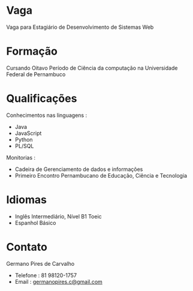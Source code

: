 Vaga
====
Vaga para Estagiário de Desenvolvimento de Sistemas Web 

**Formação**
============
Cursando Oitavo Período de Ciência da computação na Universidade Federal de Pernambuco 

**Qualificações**
================
Conhecimentos nas linguagens :
* Java 
* JavaScript 
* Python 
* PL/SQL

Monitorias :
* Cadeira de Gerenciamento de dados e informações
* Primeiro Encontro Pernambucano de Educação, Ciência e Tecnologia

**Idiomas**
===========
* Inglês Intermediário, Nível B1 Toeic
* Espanhol Básico

**Contato**
============
Germano Pires de Carvalho
* Telefone : 81 98120-1757
* Email : germanopires.c@gmail.com
